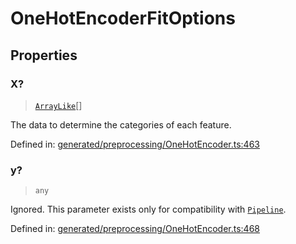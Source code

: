 # OneHotEncoderFitOptions

## Properties

### X?

> [`ArrayLike`](../types/ArrayLike.md)[]

The data to determine the categories of each feature.

Defined in:  [generated/preprocessing/OneHotEncoder.ts:463](https://github.com/transitive-bullshit/scikit-learn-ts/blob/122b3c0/packages/sklearn/src/generated/preprocessing/OneHotEncoder.ts#L463)

### y?

> `any`

Ignored. This parameter exists only for compatibility with [`Pipeline`](sklearn.pipeline.Pipeline.html#sklearn.pipeline.Pipeline "sklearn.pipeline.Pipeline").

Defined in:  [generated/preprocessing/OneHotEncoder.ts:468](https://github.com/transitive-bullshit/scikit-learn-ts/blob/122b3c0/packages/sklearn/src/generated/preprocessing/OneHotEncoder.ts#L468)
